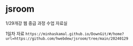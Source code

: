# jsroom
1/29개강 웹 중급 과정 수업 자료실

1일차 자료 
`https://minhaskamal.github.io/DownGit/#/home?url=https://github.com/hwebdew/jsroom/tree/main/20240129`
